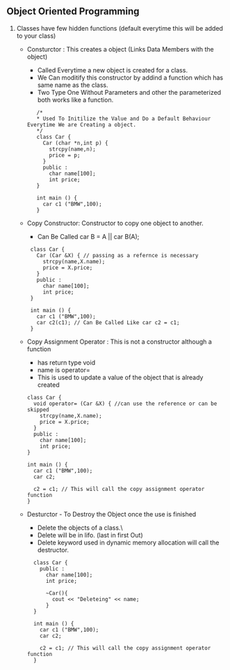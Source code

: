 ## Object Oriented Programming

1. Classes have few hidden functions (default everytime this will be added to your class)

   - Consturctor : This creates a object (Links Data Members with the object)

     - Called Everytime a new object is created for a class.
     - We Can moditify this constructor by addind a function which has same name as the class.
     - Two Type One Without Parameters and other the parameterized both works like a function.

     ```
        /*
        * Used To Initilize the Value and Do a Default Behaviour Everytime We are Creating a object.
        */
        class Car {
          Car (char *n,int p) {
            strcpy(name,n);
            price = p;
          }
          public :
            char name[100];
            int price;
        }

        int main () {
          car c1 ("BMW",100);
        }
     ```

   - Copy Constructor: Constructor to copy one object to another.

     - Can Be Called car B = A || car B(A);

     ```
      class Car {
        Car (Car &X) { // passing as a refernce is necessary
          strcpy(name,X.name);
          price = X.price;
        }
        public :
          char name[100];
          int price;
      }

      int main () {
        car c1 ("BMW",100);
        car c2(c1); // Can Be Called Like car c2 = c1;
      }
     ```

   - Copy Assignment Operator : This is not a constructor although a function

     - has return type void
     - name is operator=
     - This is used to update a value of the object that is already created

     ```
     class Car {
       void operator= (Car &X) { //can use the reference or can be skipped
         strcpy(name,X.name);
         price = X.price;
       }
       public :
         char name[100];
         int price;
     }

     int main () {
       car c1 ("BMW",100);
       car c2;

       c2 = c1; // This will call the copy assignment operator function
     }
     ```

   - Desturctor - To Destroy the Object once the use is finished

     - Delete the objects of a class.\
     - Delete will be in lifo. (last in first Out)
     - Delete keyword used in dynamic memory allocation will call the destructor.

     ```
       class Car {
         public :
           char name[100];
           int price;

           ~Car(){
             cout << "Deleteing" << name;
           }
       }

       int main () {
         car c1 ("BMW",100);
         car c2;

         c2 = c1; // This will call the copy assignment operator function
       }
     ```
